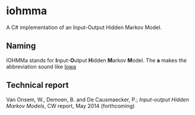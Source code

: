iohmma
======

A C# implementation of an Input-Output Hidden Markov Model.

Naming
------

IOHMMa stands for <b>I</b>nput-<b>O</b>utput <b>H</b>idden <b>M</b>arkov <b>M</b>odel. The **a** makes the abbreviation sound like [Iowa](https://en.wikipedia.org/wiki/Iowa)

Technical report
----------------

Van Onsem, W., Demoen, B. and De Causmaecker, P.; *Input-output Hidden Markov Models*, CW report, May 2014 (forthcoming)
